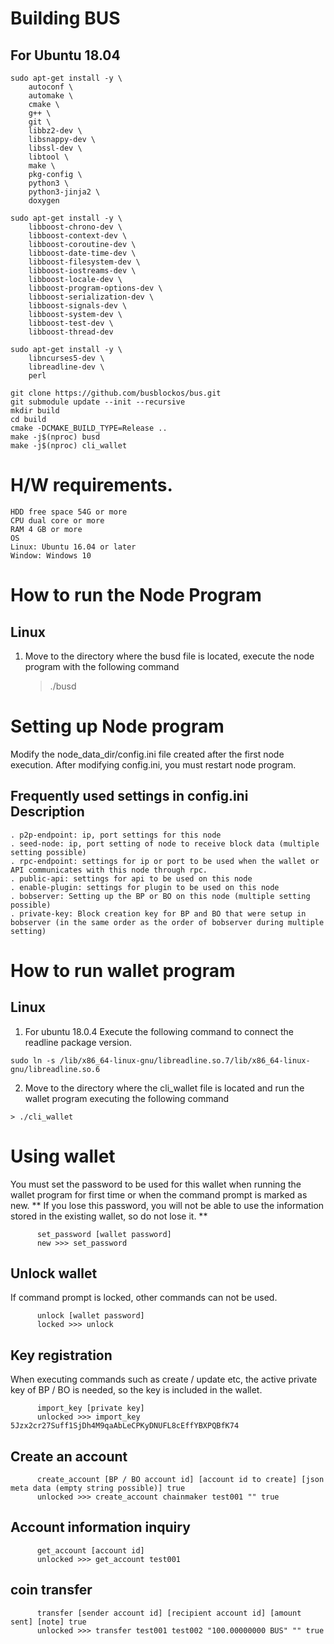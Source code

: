 # Building BUS
## For Ubuntu 18.04
```
sudo apt-get install -y \
    autoconf \
    automake \
    cmake \
    g++ \
    git \
    libbz2-dev \
    libsnappy-dev \
    libssl-dev \
    libtool \
    make \
    pkg-config \
    python3 \
    python3-jinja2 \
    doxygen
```

```
sudo apt-get install -y \
    libboost-chrono-dev \
    libboost-context-dev \
    libboost-coroutine-dev \
    libboost-date-time-dev \
    libboost-filesystem-dev \
    libboost-iostreams-dev \
    libboost-locale-dev \
    libboost-program-options-dev \
    libboost-serialization-dev \
    libboost-signals-dev \
    libboost-system-dev \
    libboost-test-dev \
    libboost-thread-dev
```

```
sudo apt-get install -y \
    libncurses5-dev \
    libreadline-dev \
    perl
```

```
git clone https://github.com/busblockos/bus.git
git submodule update --init --recursive
mkdir build
cd build
cmake -DCMAKE_BUILD_TYPE=Release ..
make -j$(nproc) busd
make -j$(nproc) cli_wallet
```

# H/W requirements.
```
HDD free space 54G or more
CPU dual core or more
RAM 4 GB or more
OS
Linux: Ubuntu 16.04 or later
Window: Windows 10
```

# How to run the Node Program
## Linux
1. Move to the directory where the busd file is located, execute the node program with the following command
   > ./busd
# Setting up Node program 
Modify the node_data_dir/config.ini file created after the first node execution.
After modifying config.ini, you must restart node program.

## Frequently used settings in config.ini Description
```
. p2p-endpoint: ip, port settings for this node
. seed-node: ip, port setting of node to receive block data (multiple setting possible)
. rpc-endpoint: settings for ip or port to be used when the wallet or API communicates with this node through rpc.
. public-api: settings for api to be used on this node
. enable-plugin: settings for plugin to be used on this node
. bobserver: Setting up the BP or BO on this node (multiple setting possible)
. private-key: Block creation key for BP and BO that were setup in bobserver (in the same order as the order of bobserver during multiple setting)
```

# How to run wallet program
## Linux
1. For ubuntu 18.0.4
Execute the following command to connect the readline package version.
```
sudo ln -s /lib/x86_64-linux-gnu/libreadline.so.7/lib/x86_64-linux-gnu/libreadline.so.6
```
2. Move to the directory where the cli_wallet file is located and run the wallet program executing the following command
```
> ./cli_wallet
```


# Using wallet
You must set the password to be used for this wallet when running the wallet program for first time or when the command prompt is marked as new.
** If you lose this password, you will not be able to use the information stored in the existing wallet, so do not lose it. **

```
      set_password [wallet password]
      new >>> set_password
```

## Unlock wallet
If command prompt is locked, other commands can not be used.
     
```
      unlock [wallet password]  
      locked >>> unlock
```

## Key registration
When executing commands such as create / update etc, the active private key of BP / BO is needed, so the key is included in the wallet.

```
      import_key [private key]
      unlocked >>> import_key 5Jzx2cr27Suff1SjDh4M9qaAbLeCPKyDNUFL8cEffYBXPQBfK74
```

## Create an account
```
      create_account [BP / BO account id] [account id to create] [json meta data (empty string possible)] true  
      unlocked >>> create_account chainmaker test001 "" true
```  
## Account information inquiry
```
      get_account [account id]
      unlocked >>> get_account test001
```  

## coin transfer
```
      transfer [sender account id] [recipient account id] [amount sent] [note] true   
      unlocked >>> transfer test001 test002 "100.00000000 BUS" "" true
```

